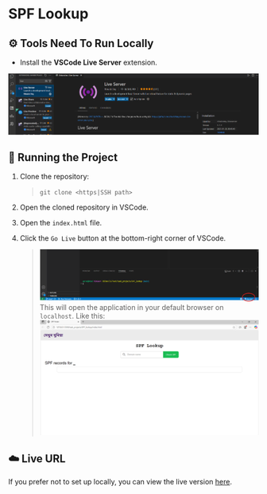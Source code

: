 # SPF Lookup

## ⚙️ Tools Need To Run Locally

- Install the **VSCode Live Server** extension.

![Live Server Extension](./screenshot/image.png)

## 🚀 Running the Project

1. Clone the repository:

   > `git clone <https|SSH path>`

2. Open the cloned repository in VSCode.
3. Open the `index.html` file.
4. Click the `Go Live` button at the bottom-right corner of VSCode.
   > ![Go Live Button](./screenshot/golive.png)
   > This will open the application in your default browser on `localhost`. Like this:
   > ![browser tab](./screenshot/browser.png)

## ☁️ Live URL

If you prefer not to set up locally, you can view the live version [here](https://spflookup.pages.dev).
